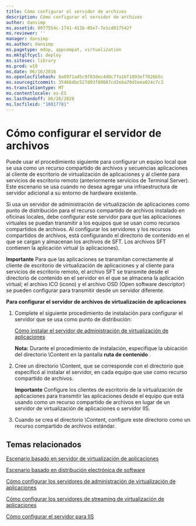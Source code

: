 ```yaml
---
title: Cómo configurar el servidor de archivos
description: Cómo configurar el servidor de archivos
author: dansimp
ms.assetid: 0977554c-1741-411b-85e7-7e1cd017542f
ms.reviewer: ''
manager: dansimp
ms.author: dansimp
ms.pagetype: mdop, appcompat, virtualization
ms.mktglfcycl: deploy
ms.sitesec: library
ms.prod: w10
ms.date: 06/16/2016
ms.openlocfilehash: 8a8971ad5c9f83dec4d0c77a16f1093ef7026b5c
ms.sourcegitcommit: 354664bc527d93f80687cd2eba70d1eea024c7c3
ms.translationtype: MT
ms.contentlocale: es-ES
ms.lasthandoff: 06/26/2020
ms.locfileid: "10817781"
---
```

# Cómo configurar el servidor de archivos


Puede usar el procedimiento siguiente para configurar un equipo local que se usa como un recurso compartido de archivos y secuencias aplicaciones al cliente de escritorio de virtualización de aplicaciones y al cliente para servicios de escritorio remoto (anteriormente servicios de Terminal Server). Este escenario se usa cuando no desea agregar una infraestructura de servidor adicional a su entorno de hardware existente.

Si usa un servidor de administración de virtualización de aplicaciones como punto de distribución para el recurso compartido de archivos instalado en oficinas locales, debe configurar este servidor para que las aplicaciones virtuales se puedan transmitir a los equipos que se usan como recursos compartidos de archivos. Al configurar los servidores y los recursos compartidos de archivos, está configurando el directorio de contenido en el que se cargan y almacenan los archivos de SFT. Los archivos SFT contienen la aplicación virtual (o aplicaciones).

**Importante**  Para que las aplicaciones se transmitan correctamente al cliente de escritorio de virtualización de aplicaciones y al cliente para servicios de escritorio remoto, el archivo SFT se transmite desde el directorio de contenido en el servidor en el que se almacena la aplicación virtual; el archivo ICO (icono) y el archivo OSD (Open software descriptor) se pueden configurar para transmitir desde un servidor diferente.

 

**Para configurar el servidor de archivos de virtualización de aplicaciones**

1.  Complete el siguiente procedimiento de instalación para configurar el servidor que se usa como punto de distribución:

    [Cómo instalar el servidor de administración de virtualización de aplicaciones](how-to-install-application-virtualization-management-server.md)

    **Nota:**  Durante el procedimiento de instalación, especifique la ubicación del directorio \\Content en la pantalla **ruta de contenido** .

     

2.  Cree un directorio \\Content, que se corresponde con el directorio que especificó al instalar el servidor, en cada equipo que use como recurso compartido de archivos.

    **Importante**  Configure los clientes de escritorio de la virtualización de aplicaciones para transmitir las aplicaciones desde el equipo que está usando como un recurso compartido de archivos en lugar de un servidor de virtualización de aplicaciones o servidor IIS.

     

3.  Cuando se crea el directorio \\Content, configure este directorio como un recurso compartido de archivos estándar.

## Temas relacionados


[Escenario basado en servidor de virtualización de aplicaciones](application-virtualization-server-based-scenario.md)

[Escenario basado en distribución electrónica de software](electronic-software-distribution-based-scenario.md)

[Cómo configurar los servidores de administración de virtualización de aplicaciones](how-to-configure-the-application-virtualization-management-servers.md)

[Cómo configurar los servidores de streaming de virtualización de aplicaciones](how-to-configure-the-application-virtualization-streaming-servers.md)

[Cómo configurar el servidor para IIS](how-to-configure-the-server-for-iis.md)

 

 





